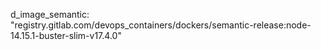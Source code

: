 d_image_semantic: "registry.gitlab.com/devops_containers/dockers/semantic-release:node-14.15.1-buster-slim-v17.4.0"